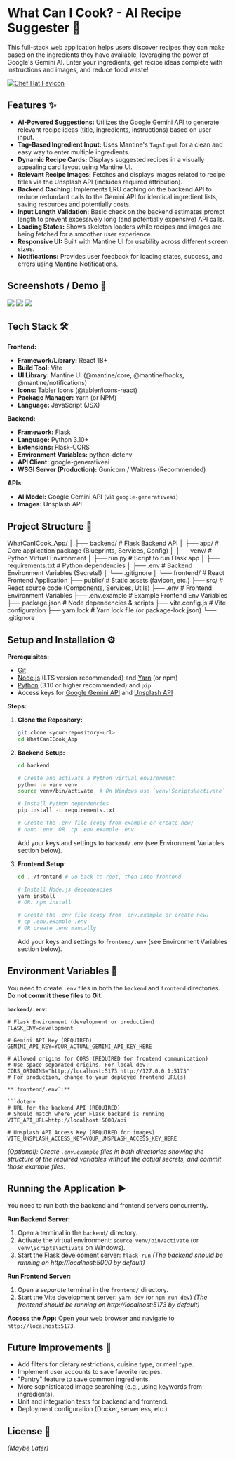 # What Can I Cook? - AI Recipe Suggester 🍳

This full-stack web application helps users discover recipes they can make based on the ingredients they have available, leveraging the power of Google's Gemini AI. Enter your ingredients, get recipe ideas complete with instructions and images, and reduce food waste!

[![Chef Hat Favicon](./frontend/public/chef-hat.svg "Chef Hat Icon")](#)

## Features ✨

- **AI-Powered Suggestions:** Utilizes the Google Gemini API to generate relevant recipe ideas (title, ingredients, instructions) based on user input.
- **Tag-Based Ingredient Input:** Uses Mantine's `TagsInput` for a clean and easy way to enter multiple ingredients.
- **Dynamic Recipe Cards:** Displays suggested recipes in a visually appealing card layout using Mantine UI.
- **Relevant Recipe Images:** Fetches and displays images related to recipe titles via the Unsplash API (includes required attribution).
- **Backend Caching:** Implements LRU caching on the backend API to reduce redundant calls to the Gemini API for identical ingredient lists, saving resources and potentially costs.
- **Input Length Validation:** Basic check on the backend estimates prompt length to prevent excessively long (and potentially expensive) API calls.
- **Loading States:** Shows skeleton loaders while recipes and images are being fetched for a smoother user experience.
- **Responsive UI:** Built with Mantine UI for usability across different screen sizes.
- **Notifications:** Provides user feedback for loading states, success, and errors using Mantine Notifications.

## Screenshots / Demo 📸

![](./screenshots/project16.png)
![](./screenshots/project16-1.png)
![](./screenshots/project16-2.png)

## Tech Stack 🛠️

**Frontend:**

- **Framework/Library:** React 18+
- **Build Tool:** Vite
- **UI Library:** Mantine UI (@mantine/core, @mantine/hooks, @mantine/notifications)
- **Icons:** Tabler Icons (@tabler/icons-react)
- **Package Manager:** Yarn (or NPM)
- **Language:** JavaScript (JSX)

**Backend:**

- **Framework:** Flask
- **Language:** Python 3.10+
- **Extensions:** Flask-CORS
- **Environment Variables:** python-dotenv
- **API Client:** google-generativeai
- **WSGI Server (Production):** Gunicorn / Waitress (Recommended)

**APIs:**

- **AI Model:** Google Gemini API (via `google-generativeai`)
- **Images:** Unsplash API

## Project Structure 📂

WhatCanICook_App/
│
├── backend/ # Flask Backend API
│ ├── app/ # Core application package (Blueprints, Services, Config)
│ ├── venv/ # Python Virtual Environment
│ ├── run.py # Script to run Flask app
│ ├── requirements.txt # Python dependencies
│ ├── .env # Backend Environment Variables (Secrets!)
│ └── .gitignore
│
└── frontend/ # React Frontend Application
├── public/ # Static assets (favicon, etc.)
├── src/ # React source code (Components, Services, Utils)
├── .env # Frontend Environment Variables
├── .env.example # Example Frontend Env Variables
├── package.json # Node dependencies & scripts
├── vite.config.js # Vite configuration
├── yarn.lock # Yarn lock file (or package-lock.json)
└── .gitignore

## Setup and Installation ⚙️

**Prerequisites:**

- [Git](https://git-scm.com/)
- [Node.js](https://nodejs.org/) (LTS version recommended) and [Yarn](https://yarnpkg.com/) (or npm)
- [Python](https://www.python.org/) (3.10 or higher recommended) and `pip`
- Access keys for [Google Gemini API](https://aistudio.google.com/) and [Unsplash API](https://unsplash.com/developers)

**Steps:**

1.  **Clone the Repository:**

    ```bash
    git clone <your-repository-url>
    cd WhatCanICook_App
    ```

2.  **Backend Setup:**

    ```bash
    cd backend

    # Create and activate a Python virtual environment
    python -m venv venv
    source venv/bin/activate  # On Windows use `venv\Scripts\activate`

    # Install Python dependencies
    pip install -r requirements.txt

    # Create the .env file (copy from example or create new)
    # nano .env  OR  cp .env.example .env
    ```

    Add your keys and settings to `backend/.env` (see Environment Variables section below).

3.  **Frontend Setup:**

    ```bash
    cd ../frontend # Go back to root, then into frontend

    # Install Node.js dependencies
    yarn install
    # OR: npm install

    # Create the .env file (copy from .env.example or create new)
    # cp .env.example .env
    # OR create .env manually
    ```

    Add your keys and settings to `frontend/.env` (see Environment Variables section below).

## Environment Variables 🔑

You need to create `.env` files in both the `backend` and `frontend` directories. **Do not commit these files to Git.**

**`backend/.env`:**

````dotenv
# Flask Environment (development or production)
FLASK_ENV=development

# Gemini API Key (REQUIRED)
GEMINI_API_KEY=YOUR_ACTUAL_GEMINI_API_KEY_HERE

# Allowed origins for CORS (REQUIRED for frontend communication)
# Use space-separated origins. For local dev:
CORS_ORIGINS="http://localhost:5173 http://127.0.0.1:5173"
# For production, change to your deployed frontend URL(s)

**`frontend/.env`:**

```dotenv
# URL for the backend API (REQUIRED)
# Should match where your Flask backend is running
VITE_API_URL=http://localhost:5000/api

# Unsplash API Access Key (REQUIRED for images)
VITE_UNSPLASH_ACCESS_KEY=YOUR_UNSPLASH_ACCESS_KEY_HERE
````

_(Optional): Create `.env.example` files in both directories showing the structure of the required variables without the actual secrets, and commit those example files._

## Running the Application ▶️

You need to run both the backend and frontend servers concurrently.

**Run Backend Server:**

1.  Open a terminal in the `backend/` directory.
2.  Activate the virtual environment: `source venv/bin/activate` (or `venv\Scripts\activate` on Windows).
3.  Start the Flask development server: `flask run`
    _(The backend should be running on http://localhost:5000 by default)_

**Run Frontend Server:**

1.  Open a _separate_ terminal in the `frontend/` directory.
2.  Start the Vite development server: `yarn dev` (or `npm run dev`)
    _(The frontend should be running on http://localhost:5173 by default)_

**Access the App:** Open your web browser and navigate to `http://localhost:5173`.

## Future Improvements 🚀

- Add filters for dietary restrictions, cuisine type, or meal type.
- Implement user accounts to save favorite recipes.
- "Pantry" feature to save common ingredients.
- More sophisticated image searching (e.g., using keywords from ingredients).
- Unit and integration tests for backend and frontend.
- Deployment configuration (Docker, serverless, etc.).

## License 📄

_(Maybe Later)_

```

```
